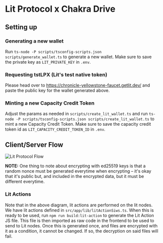 # Lit Protocol x Chakra Drive

## Setting up

### Generating a new wallet

Run `ts-node -P scripts/tsconfig-scripts.json scripts/generate_wallet.ts` to generate a new wallet. Make sure to save the private key as `LIT_PRIVATE_KEY` in `.env`.

### Requesting tstLPX (Lit's test native token)

Please head over to https://chronicle-yellowstone-faucet.getlit.dev/ and paste the public key for the wallet generated above.

### Minting a new Capacity Credit Token

Adjust the params as needed in `scripts/create_lit_wallet.ts` and run `ts-node -P scripts/tsconfig-scripts.json scripts/create_lit_wallet.ts` to mint a new Capacity Credit Token. Make sure to save the capacity credit token id as `LIT_CAPACITY_CREDIT_TOKEN_ID` in `.env`.

## Client/Server Flow

![Lit Protocol Flow](https://github.com/user-attachments/assets/2ab9978c-5b06-4039-aeed-750bd30d8017)

**NOTE:** One thing to note about encrypting with ed25519 keys is that a random nonce must be generated everytime when encrypting – it's okay that it's public but, and included in the encrypted data, but it must be different everytime.

### Lit Actions

Note that in the above diagram, lit actions are performed on the lit nodes. We have lit actions defined in `src/app/lib/litActionSiws.ts`. When this is ready to be used, run `npm run build:lit-action` to generate the Lit Action JS file. This file is then imported as raw code in the frontend to be used to send to Lit nodes. Once this is generated once, and files are encrypted with it as a condition, it cannot be changed. If so, the decryption on said files will fail.
